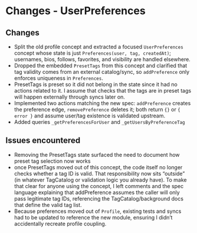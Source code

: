 # Changes - UserPreferences

## Changes

- Split the old profile concept and extracted a focused `UserPreferences` concept whose state is just `Preferences(user, tag, createdAt)`; usernames, bios, follows, favorites, and visibility are handled elsewhere.
- Dropped the embedded `PresetTags` from this concept and clarified that tag validity comes from an external catalog/sync, so `addPreference` only enforces uniqueness in `Preferences`.
- PresetTags is preset so it did not belong in the state since it had no actions related to it. I assume that checks that the tags are in preset tags will happen externally through syncs later on.
- Implemented two actions matching the new spec: `addPreference` creates the preference edge, `removePreference` deletes it; both return `{}` or `{ error }` and assume user/tag existence is validated upstream.
- Added queries `_getPreferencesForUser` and `_getUsersByPreferenceTag`

## Issues encountered

- Removing the PresetTags state surfaced the need to document how preset tag selection now works
- once PresetTags moved out of this concept, the code itself no longer checks whether a tag ID is valid. That responsibility now sits “outside” (in whatever TagCatalog or validation logic you already have). To make that clear for anyone using the concept, I left comments and the spec language explaining that addPreference assumes the caller will only pass legitimate tag IDs, referencing the TagCatalog/background docs that define the valid tag list.
- Because preferences moved out of `Profile`, existing tests and syncs had to be updated to reference the new module, ensuring I didn’t accidentally recreate profile coupling.
